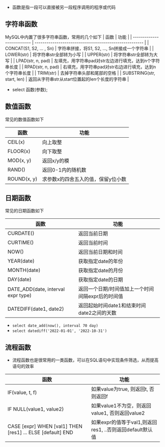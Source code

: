 - 函数是指一段可以直接被另一段程序调用的程序或代码

## 字符串函数

MySQL中内置了很多字符串函数，常用的几个如下
| 函数                       | 功能                                                    |
| -------------------------- | ------------------------------------------------------- |
| CONCAT(S1, S2, ... , Sn)   | 字符串拼接，将S1, S2, ..., Sn拼接成一个字符串           |
| LOWER(str)                 | 将字符串str全部转为小写                                 |
| UPPER(str)                 | 将字符串str全部转为大写                                 |
| LPAD(str, n, pad)          | 左填充，用字符串pad对str左边进行填充，达到n个字符串长度 |
| RPAD(str, n, pad)          | 右填充，用字符串pad对str右边进行填充，达到n个字符串长度 |
| TRIM(str)                  | 去掉字符串头部和尾部的空格                              |
| SUBSTRING(str, start, len) | 返回从字符串str从start位置起的len个长度的字符串         |

- select 函数(参数);

## 数值函数

常见的数值函数如下

| 函数        | 功能                               |
| ----------- | ---------------------------------- |
| CEIL(x)     | 向上取整                           |
| FLOOR(x)    | 向下取整                           |
| MOD(x, y)   | 返回x/y的模                        |
| RAND()      | 返回0-1内的随机数                  |
| ROUND(x, y) | 求参数x的四舍五入的值，保留y位小数 |

## 日期函数

常见的日期函数如下

| 函数                               | 功能                                              |
| ---------------------------------- | ------------------------------------------------- |
| CURDATE()                          | 返回当前日期                                      |
| CURTIME()                          | 返回当前时间                                      |
| NOW()                              | 返回当前日期和时间                                |
| YEAR(date)                         | 获取指定date的年份                                |
| MONTH(date)                        | 获取指定date的月份                                |
| DAY(date)                          | 获取指定date的日期                                |
| DATE_ADD(date, interval expr type) | 返回一个日期/时间值加上一个时间间隔expr后的时间值 |
| DATEDIFF(date1, date2)             | 返回起始时间date1和结束时间date2之间的天数        |

- `select date_add(now(), interval 70 day)`
- `select datediff('2022-01-01', '2022-10-31')`

## 流程函数

- 流程函数也是很常用的一类函数，可以在SQL语句中实现条件筛选，从而提高语句的效率

| 函数                                                       | 功能                                                     |
| ---------------------------------------------------------- | -------------------------------------------------------- |
| IF(value, t, f)                                            | 如果value为true, 则返回t, 否则返回f                      |
| IF NULL(value1, value2)                                    | 如果value1不为空，则返回value1, 否则返回value2           |
| CASE [expr] WHEN [val1] THEN [res1] ... ELSE [default] END | 如果expr的值等于val1,则返回res1, ..否则返回default默认值 |

